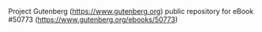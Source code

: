 Project Gutenberg (https://www.gutenberg.org) public repository for
eBook #50773 (https://www.gutenberg.org/ebooks/50773)
